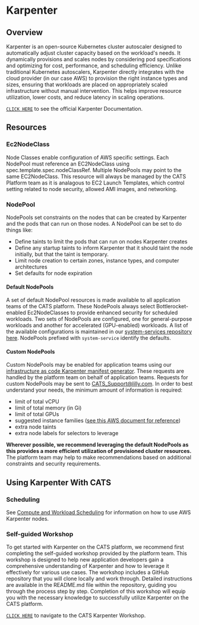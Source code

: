 # Karpenter

## Overview

Karpenter is an open-source Kubernetes cluster autoscaler designed to automatically adjust cluster capacity based on the workload's needs. It dynamically provisions and scales nodes by considering pod specifications and optimizing for cost, performance, and scheduling efficiency. Unlike traditional Kubernetes autoscalers, Karpenter directly integrates with the cloud provider (in our case AWS) to provision the right instance types and sizes, ensuring that workloads are placed on appropriately scaled infrastructure without manual intervention. This helps improve resource utilization, lower costs, and reduce latency in scaling operations.

[`CLICK HERE`](https://karpenter.sh/docs/) to see the official Karpenter Documentation. 

## Resources
### Ec2NodeClass
Node Classes enable configuration of AWS specific settings. Each NodePool must reference an EC2NodeClass using spec.template.spec.nodeClassRef. Multiple NodePools may point to the same EC2NodeClass. This resource will always be managed by the CATS Platform team as it is analagous to EC2 Launch Templates, which control setting related to node security, allowed AMI images, and networking.

### NodePool
NodePools set constraints on the nodes that can be created by Karpenter and the pods that can run on those nodes. A NodePool can be set to do things like:

 - Define taints to limit the pods that can run on nodes Karpenter creates
 - Define any startup taints to inform Karpenter that it should taint the node initially, but that the taint is temporary.
 - Limit node creation to certain zones, instance types, and computer architectures
 - Set defaults for node expiration

#### Default NodePools
A set of default NodePool resources is made available to all application teams of the CATS platform. These NodePools always select Bottlerocket-enabled Ec2NodeClasses to provide enhanced security for scheduled workloads. Two sets of NodePools are configured, one for general-purpose workloads and another for accelerated (GPU-enabled) workloads. A list of the available configurations is maintained in our [system-services repository here](https://github.com/EliLillyCo/LRL_light_k8s_infra_system_services/tree/main/kube-system/karpenter/NodePool). NodePools prefixed with `system-service` identify the defaults.

#### Custom NodePools
Custom NodePools may be enabled for application teams using our [infrastructure as code Karpenter manifest generator](https://github.com/EliLillyCo/LRL_light_k8s_infra/blob/main/aws/lib/stacks/manifests-karpenter.ts). These requests are handled by the platform team on behalf of application teams. Requests for custom NodePools may be sent to CATS_Support@lilly.com. In order to best understand your needs, the minimum amount of information is required:

 - limit of total vCPU
 - limit of total memory (in Gi)
 - limit of total GPUs
 - suggested instance families ([see this AWS document for reference](https://docs.aws.amazon.com/eks/latest/userguide/choosing-instance-type.html))
 - extra node taints
 - extra node labels for selectors to leverage

**Wherever possible, we recommend leveraging the default NodePools as this provides a more efficient utilization of provisioned cluster resources.** The platform team may help to make recommendations based on additional constraints and security requirements.

## Using Karpenter With CATS
### Scheduling
See [Compute and Workload Scheduling](./ComputeAndWorkloadScheduling.md) for information on how to use AWS Karpenter nodes.

### Self-guided Workshop
To get started with Karpenter on the CATS platform, we recommend first completing the self-guided workshop provided by the platform team. This workshop is designed to help new application developers gain a comprehensive understanding of Karpenter and how to leverage it effectively for various use cases. The workshop includes a GitHub repository that you will clone locally and work through. Detailed instructions are available in the README.md file within the repository, guiding you through the process step by step. Completion of this workshop will equip you with the necessary knowledge to successfully utilize Karpenter on the CATS platform.

[`CLICK HERE`](https://github.com/EliLillyCo/LRL_light_k8s_infra_apps_examples/tree/main/karpenter/workshop) to navigate to the CATS Karpenter Workshop. 
